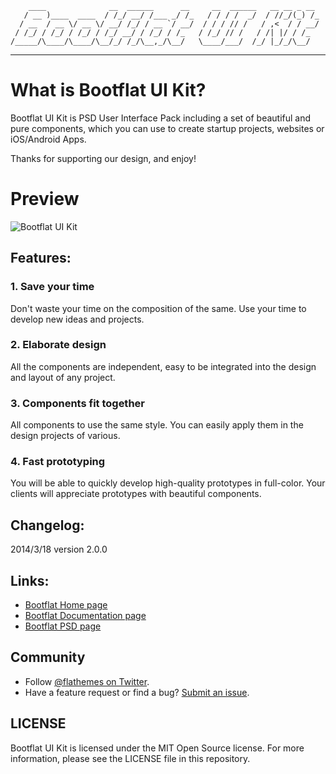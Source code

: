         ____              __  ______      __     __  ______   __ __ _ __ 
       / __ )____  ____  / /_/ __/ /___ _/ /_   / / / /  _/  / //_/(_) /_
      / __  / __ \/ __ \/ __/ /_/ / __ `/ __/  / / / // /   / ,<  / / __/
     / /_/ / /_/ / /_/ / /_/ __/ / /_/ / /_   / /_/ // /   / /| |/ / /_  
    /_____/\____/\____/\__/_/ /_/\__,_/\__/   \____/___/  /_/ |_/_/\__/  

***								     
              
# What is Bootflat UI Kit?

Bootflat UI Kit is PSD User Interface Pack including a set of beautiful and pure components, which you can use to create startup projects, websites or iOS/Android Apps.

Thanks for supporting our design, and enjoy!

# Preview

![Bootflat UI Kit](http://bootflat.github.io/img/bootflat-ui-kit.jpg "Bootflat UI Kit")

## Features:

### 1. Save your time
Don't waste your time on the composition of the same. Use your time to develop new ideas and projects.

### 2. Elaborate design
All the components are independent, easy to be integrated into the design and layout of any project.

### 3. Components fit together
All components to use the same style. You can easily apply them in the design projects of various.

### 4. Fast prototyping
You will be able to quickly develop high-quality prototypes in full-color. Your clients will appreciate prototypes with beautiful components.


## Changelog:

2014/3/18 version 2.0.0

## Links:

+ [Bootflat Home page](http://bootflat.github.io/)
+ [Bootflat Documentation page](http://bootflat.github.io/documentation.html)
+ [Bootflat PSD page](http://bootflat.github.io/free-psd.html)

## Community

+ Follow [@flathemes on Twitter](https://twitter.com/flathemes).
+ Have a feature request or find a bug? [Submit an issue](https://github.com/bootflat/Bootflat.UI.Kit.PSD/issues).

## LICENSE

Bootflat UI Kit is licensed under the MIT Open Source license. For more information, please see the LICENSE file in this repository.

